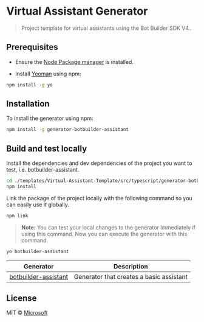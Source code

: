 # Virtual Assistant Generator
> Project template for virtual assistants using the Bot Builder SDK V4..
## Prerequisites

- Ensure the [Node Package manager](https://nodejs.org/en/) is installed.

- Install [Yeoman](http://yeoman.io) using npm:

```bash
npm install -g yo
```

## Installation

To install the generator using npm:

```bash
npm install -g generator-botbuilder-assistant
```

## Build and test locally

Install the dependencies and dev dependencies of the project you want to test, i.e. botbuilder-assistant.
```bash
cd ./templates/Virtual-Assistant-Template/src/typescript/generator-botbuilder-assistant/
npm install
```

Link the package of the project locally with the following command so you can easily use it globally.
```bash
npm link
```
> **Note:** You can test your local changes to the generator immediately if using this command.
Now you can execute the generator with this command.
```bash
yo botbuilder-assistant
```

| Generator                                           | Description                                     |
|-----------------------------------------------------|-------------------------------------------------|
| [botbuilder-assistant](generators/app/README.md)        | Generator that creates a basic assistant            |

## License

MIT © [Microsoft](http://dev.botframework.com)